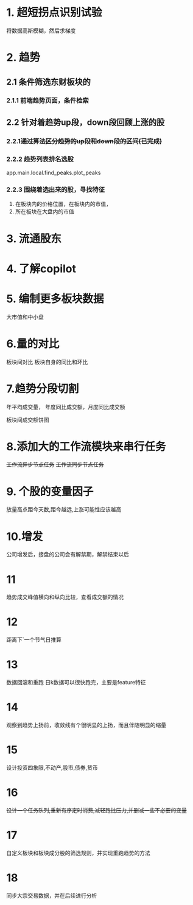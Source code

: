 # 1. 超短拐点识别试验
将数据高斯模糊，然后求梯度

# 2. 趋势

## 2.1 条件筛选东财板块的

### 2.1.1 前端趋势页面，条件检索

## 2.2 针对着趋势up段，down段回顾上涨的股

### 2.2.1~~通过算法区分趋势的up段和down段的区间(已完成)~~

### 2.2.2 趋势列表排名选股
app.main.local.find_peaks.plot_peaks
### 2.2.3 围绕着选出来的股，寻找特征
1. 在板块内的价格位置，在板块内的市值，
2. 所在板块在大盘内的市值

# 3. 流通股东

# 4. 了解copilot

# 5. 编制更多板块数据

大市值和中小盘

# 6.量的对比
板块间对比
板块自身的同比和环比
# 7.趋势分段切割

年平均成交量，
年度同比成交额，月度同比成交额

板块间成交额饼图

# 8.添加大的工作流模块来串行任务
~~工作流异步节点任务~~
~~工作流同步节点任务~~
# 9. 个股的变量因子

放量高点距今天数,距今越远,上涨可能性应该越高

# 10.增发
公司增发后，接盘的公司会有解禁期，解禁结束以后

# 11
趋势成交峰值横向和纵向比较，查看成交额的情况

# 12 
距离下`一个节气日推算

# 13 
数据回滚和重跑
日k数据可以很快跑完，主要是feature特征
# 14
观察到趋势上扬前，收敛线有个很明显的上扬，而且伴随明显的缩量

# 15
设计投资四象限,不动产,股市,债券,货币

# 16
~~设计一个任务队列,重新有序定时消费,减轻跑批压力,并删减一些不必要的变量~~

# 17
自定义板块和板块成分股的筛选规则，并实现重跑趋势的方法

# 18
同步大宗交易数据，并在后续进行分析